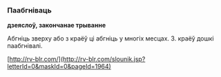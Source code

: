 ### Паабгніваць
**дзеяслоў, закончанае трыванне**

Абгніць зверху або з краёў ці абгніць у многіх месцах. З. краёў дошкі паабгнівалі.

<a rel="author">[http://rv-blr.com/](http://rv-blr.com/slounik.jsp?letterId=0&maskId=0&pageId=1964)</a>
